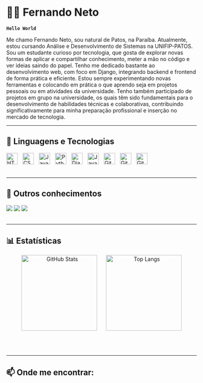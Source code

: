 # 👨‍💻 Fernando Neto

**`Hello World`**

Me chamo Fernando Neto, sou natural de Patos, na Paraíba. Atualmente, estou cursando Análise e Desenvolvimento de Sistemas na UNIFIP-PATOS. Sou um estudante curioso por tecnologia, que gosta de explorar novas formas de aplicar e compartilhar conhecimento, meter a mão no código e ver ideias saindo do papel. Tenho me dedicado bastante ao desenvolvimento web, com foco em Django, integrando backend e frontend de forma prática e eficiente. Estou sempre experimentando novas ferramentas e colocando em prática o que aprendo seja em projetos pessoais ou em atividades da universidade. Tenho também participado de projetos em grupo na universidade, os quais têm sido fundamentais para o desenvolvimento de habilidades técnicas e colaborativas, contribuindo significativamente para minha preparação profissional e inserção no mercado de tecnologia.

---

## 🤖 Linguagens e Tecnologias 

<img 
    align="left" 
    alt="HTML"
    title="HTML" 
    width="30px" 
    style="padding-right: 10px;" 
    src="https://cdn.jsdelivr.net/gh/devicons/devicon@latest/icons/html5/html5-original.svg" 
/>
<img 
    align="left" 
    alt="CSS" 
    title="CSS"
    width="30px" 
    style="padding-right: 10px;" 
    src="https://cdn.jsdelivr.net/gh/devicons/devicon@latest/icons/css3/css3-original.svg" 
/>
<img 
    align="left" 
    alt="JavaScript" 
    title="JavaScript"
    width="30px" 
    style="padding-right: 10px;" 
    src="https://cdn.jsdelivr.net/gh/devicons/devicon@latest/icons/javascript/javascript-original.svg" 
/>
<img 
    align="left" 
    alt="Python" 
    title="Python"
    width="30px" 
    style="padding-right: 10px;" 
    src="https://cdn.jsdelivr.net/gh/devicons/devicon@latest/icons/python/python-original.svg" 
/>
<img 
    align="left" 
    alt="Django" 
    title="Django"
    width="30px" 
    style="padding-right: 10px;" 
    src="https://cdn.jsdelivr.net/gh/devicons/devicon@latest/icons/django/django-plain.svg" 
/>
<img 
    align="left" 
    alt="Java" 
    title="Java"
    width="30px" 
    style="padding-right: 10px;" 
    src="https://cdn.jsdelivr.net/gh/devicons/devicon@latest/icons/java/java-original.svg" 
/>
<img 
    align="left" 
    alt="Git" 
    title="Git"
    width="30px" 
    style="padding-right: 10px;" 
    src="https://cdn.jsdelivr.net/gh/devicons/devicon@latest/icons/git/git-original.svg" 
/>
<img 
    align="left" 
    alt="GitHub" 
    title="GitHub"
    width="30px" 
    style="padding-right: 10px;" 
    src="https://cdn.jsdelivr.net/gh/devicons/devicon@latest/icons/github/github-original.svg" 
/>
<img 
    align="left" 
    alt="GitHub" 
    title="VSCode"
    width="30px" 
    style="padding-right: 10px;" 
    src="https://cdn.jsdelivr.net/gh/devicons/devicon@latest/icons/vscode/vscode-original-wordmark.svg" 
/>

<br /><br /><br />  <!-- Quebra para afastar do título seguinte -->

---

## 🚩 Outros conhecimentos

<section align="left">
  <img src="https://img.shields.io/badge/-Markdown-0D1117?style=for-the-badge&logo=markdown&labelColor=0D1117"/>
  <img src="https://img.shields.io/badge/Figma-F24E1E?style=for-the-badge&logo=figma&logoColor=white">
  <img src="https://img.shields.io/badge/Notion-000000?style=for-the-badge&logo=notion&logoColor=white">
</section>

<br />

---

## 📊 Estatísticas

<section align="center">
  <p>
    <img 
      alt="GitHub Stats" 
      height="200" 
      style="margin-right: 20px;" 
      src="https://github-readme-stats.vercel.app/api?username=fernandonetoo&show_icons=true&theme=tokyonight&include_all_commits=true&locale=pt-br" 
    />
    <img 
      alt="Top Langs" 
      height="200" 
      src="https://github-readme-stats.vercel.app/api/top-langs/?username=fernandonetoo&theme=tokyonight&layout=compact&custom_title=Tecnologias&langs_count=9" 
    />
  </p>
</section>

<br /><br />

---

## 📫 Onde me encontrar:
